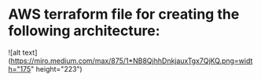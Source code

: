 # AWS terraform file for creating the following architecture:  
![alt text](https://miro.medium.com/max/875/1*NB8QjhhDnkjauxTgx7QjKQ.png=width="175" height="223")
